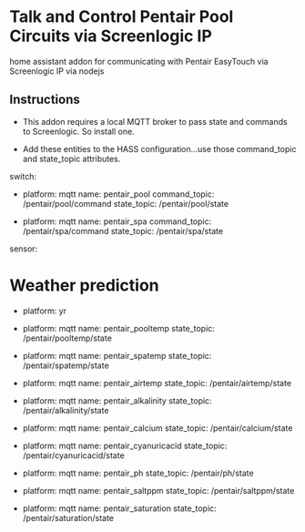 # Talk and Control Pentair Pool Circuits via Screenlogic IP

home assistant addon for communicating with Pentair EasyTouch via Screenlogic IP via nodejs

## Instructions

* This addon requires a local MQTT broker to pass state and commands to Screenlogic.  So install one.

* Add these entities to the HASS configuration...use those command_topic and state_topic attributes.

switch:
  - platform: mqtt
    name: pentair_pool
    command_topic: /pentair/pool/command
    state_topic: /pentair/pool/state

  - platform: mqtt
    name: pentair_spa
    command_topic: /pentair/spa/command
    state_topic: /pentair/spa/state

sensor:
  # Weather prediction
  - platform: yr

  - platform: mqtt
    name: pentair_pooltemp
    state_topic: /pentair/pooltemp/state

  - platform: mqtt
    name: pentair_spatemp
    state_topic: /pentair/spatemp/state

  - platform: mqtt
    name: pentair_airtemp
    state_topic: /pentair/airtemp/state

  - platform: mqtt
    name: pentair_alkalinity
    state_topic: /pentair/alkalinity/state

  - platform: mqtt
    name: pentair_calcium
    state_topic: /pentair/calcium/state

  - platform: mqtt
    name: pentair_cyanuricacid
    state_topic: /pentair/cyanuricacid/state

  - platform: mqtt
    name: pentair_ph
    state_topic: /pentair/ph/state

  - platform: mqtt
    name: pentair_saltppm
    state_topic: /pentair/saltppm/state

  - platform: mqtt
    name: pentair_saturation
    state_topic: /pentair/saturation/state



